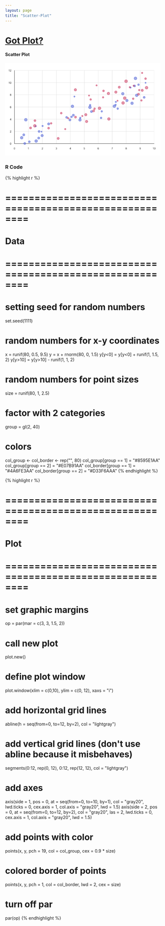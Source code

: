 ```yaml
---
layout: page
title: "Scatter-Plot"
---
```











# [Got Plot?](/work/gotplot)

#### Scatter Plot

![center](/work/gotplot/figs/scatter-plot-plot.png) 



### R Code


{% highlight r %}
# ========================================================
# Data
# ========================================================
# setting seed for random numbers
set.seed(1111)

# random numbers for x-y coordinates
x = runif(80, 0.5, 9.5)
y = x + rnorm(80, 0, 1.5)
y[y<0] = y[y<0] + runif(1, 1.5, 2)
y[y>10] = y[y>10] - runif(1, 1, 2)

# random numbers for point sizes
size = runif(80, 1, 2.5)

# factor with 2 categories
group = gl(2, 40)

# colors
col_group <- col_border <- rep("", 80)
col_group[group == 1] = "#8595E1AA"
col_group[group == 2] = "#E07B91AA"
col_border[group == 1] = "#4A6FE3AA"
col_border[group == 2] = "#D33F6AAA"
{% endhighlight %}



{% highlight r %}
# ========================================================
# Plot
# ========================================================
# set graphic margins
op = par(mar = c(3, 3, 1.5, 2))
# call new plot
plot.new()
# define plot window
plot.window(xlim = c(0,10), ylim = c(0, 12), xaxs = "i")
# add horizontal grid lines
abline(h = seq(from=0, to=12, by=2), col = "lightgray")
# add vertical grid lines (don't use abline because it misbehaves)
segments(0:12, rep(0, 12), 0:12, rep(12, 12), col = "lightgray")
# add axes
axis(side = 1, pos = 0, at = seq(from=0, to=10, by=1), col = "gray20", 
     lwd.ticks = 0, cex.axis = 1, col.axis = "gray20", lwd = 1.5)
axis(side = 2, pos = 0, at = seq(from=0, to=12, by=2), col = "gray20", 
     las = 2, lwd.ticks = 0, cex.axis = 1, col.axis = "gray20", lwd = 1.5)
# add points with color
points(x, y, pch = 19, col = col_group, cex = 0.9 * size)
# colored border of points
points(x, y, pch = 1, col = col_border, lwd = 2, cex = size)
# turn off par
par(op)
{% endhighlight %}


